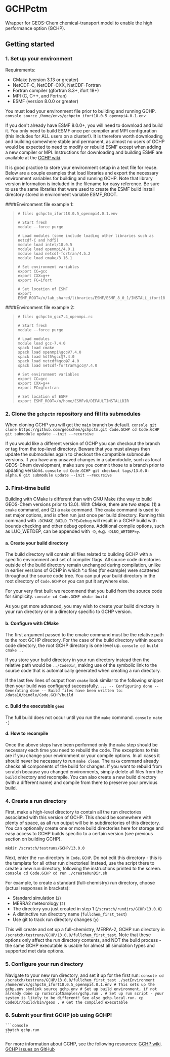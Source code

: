 # GCHPctm
Wrapper for GEOS-Chem chemical-transport model to enable the high performance option (GCHP).

## Getting started

### 1. Set up your environment
Requirements:
- CMake (version 3.13 or greater)
- NetCDF-C, NetCDF-CXX, NetCDF-Fortran
- Fortran compiler (gfortran 8.3+, ifort 18+)
- MPI (C, C++, and Fortran)
- ESMF (version 8.0.0 or greater)

You must load your environment file prior to building and running GCHP.
    ```console
    source /home/envs/gchpctm_ifort18.0.5_openmpi4.0.1.env
    ```

If you don't already have ESMF 8.0.0+, you will need to download and build it. You only need to build ESMF once per compiler and MPI configuration (this includes for ALL users on a cluster!). It is therefore worth downloading and building somewhere stable and permanent, as almost no users of GCHP would be expected to need to modify or rebuild ESMF except when adding a new compiler or MPI. Instructions for downloading and building ESMF are available at the [GCHP wiki](http://wiki.seas.harvard.edu/geos-chem/index.php/GCHP_Hardware_and_Software_Requirements).

It is good practice to store your environment setup in a text file for reuse. Below are a couple examples that load libraries and export the necessary environment variables for building and running GCHP. Note that library version information is included in the filename for easy reference. Be sure to use the same libraries that were used to create the ESMF build install directory stored in environment variable ESMF_ROOT.

####Environment file example 1:
> ```
> # file: gchpctm_ifort18.0.5_openmpi4.0.1.env
> 
> # Start fresh
> module --force purge
>
> # Load modules (some include loading other libraries such as netcdf-C and hdf5)
> module load intel/18.0.5
> module load openmpi/4.0.1
> module load netcdf-fortran/4.5.2
> module load cmake/3.16.1
> 
> # Set environment variables
> export CC=gcc
> export CXX=g++
> export FC=ifort
>
> # Set location of ESMF
> export ESMF_ROOT=/n/lab_shared/libraries/ESMF/ESMF_8_0_1/INSTALL_ifort18_openmpi4
> ```

####Environment file example 2:
> ```
> # file: gchpctm_gcc7.4_openmpi.rc
> 
> # Start fresh
> module --force purge
>
> # Load modules
> module load gcc-7.4.0
> spack load cmake
> spack load openmpi%gcc@7.4.0
> spack load hdf5%gcc@7.4.0
> spack load netcdf%gcc@7.4.0
> spack load netcdf-fortran%gcc@7.4.0
> 
> # Set environment variables
> export CC=gcc
> export CXX=g++
> export FC=gfortran
>
> # Set location of ESMF
> export ESMF_ROOT=/n/home/ESMFv8/DEFAULTINSTALLDIR
> ```


### 2. Clone the `gchpctm` repository and fill its submodules
When cloning GCHP you will get the `main` branch by default.
    ```console
    git clone https://github.com/geoschem/gchpctm.git Code.GCHP
    cd Code.GCHP
    git submodule update --init --recursive
    ```

If you would like a different version of GCHP you can checkout the branch or tag from the top-level directory. Beware that you must always then update the submodules again to checkout the compatible submodule versions. If you have any unsaved changes in a submdodule, such as local GEOS-Chem development, make sure you commit those to a branch prior to updating versions.
    ```console
    cd Code.GCHP
    git checkout tags/13.0.0-alpha.6
    git submodule update --init --recursive
    ```


### 3. First-time build

Building with CMake is different than with GNU Make (the way to build GEOS-Chem versions prior to 13.0). With CMake, there are two steps: (1) a `cmake` command, and (2) a `make` command. The `cmake` command is used to set major options, and is often run just once per build directory. Running this command with `-DCMAKE_BUILD_TYPE=Debug` will result in a GCHP build with bounds checking and other debug options. Additional compile options, such as LUO_WETDEP, can be appended with `-D`, e.g. `-DLUO_WETDEP=y`.

#### a. Create your build directory
The build directory will contain all files related to building GCHP with a specific environment and set of compiler flags. All source code directories outside of the build directory remain unchanged during compilation, unlike in earlier versions of GCHP in which *.o files (for example) were scattered throughout the source code tree. You can put your build directory in the root directory of `Code.GCHP` or you can put it anywhere else.

For your very first built we recommend that you build from the source code for simplicity. 
    ```console
    cd Code.GCHP
    mkdir build
    ```

As you get more advanced, you may wish to create your build directory in your run directory or in a directory specific to GCHP version.
    
#### b. Configure with CMake
  The first argument passed to the cmake command must be the relative path to the root GCHP directory. For the case of the build directory within source code directory, the root GCHP directory is one level up.
    ```console
    cd build
    cmake ..
    ```

If you store your build directory in your run directory instead then the relative path would be `../CodeDir`, making use of the symbolic link to the source code that is automatically generated when creating a run directory.

If the last few lines of output from `cmake` look similar to the following snippet then your build was configured successfully.
    ```
    ...
    -- Configuring done
    -- Generating done
    -- Build files have been written to: /data10/bindle/Code.GCHP/build
    ```

#### c. Build the executable `geos`
The full build does not occur until you run the `make` command.
    ```console
    make -j
    ```

#### d. How to recompile

Once the above steps have been performed only the `make` step should be necessary each time you need to rebuild the code. The exceptions to this are if you change your environment or your compile options. In all cases it should never be necessary to run `make clean`. The `make` command already checks all components of the build for changes. If you want to rebuild from scratch because you changed environments, simply delete all files from the `build` directory and recompile. You can also create a new build directory (with a different name) and compile from there to preserve your previous build.

### 4. Create a run directory

First, make a high-level directory to contain all the run directories associated with this version of GCHP. This should be somewhere with plenty of space, as all run output will be in subdirectories of this directory. You can optionally create one or more build directories here for storage and easy access to GCHP builds specific to a certain version (see previous section on building GCHP).

```
mkdir /scratch/testruns/GCHP/13.0.0
```

Next, enter the `run` directory in `Code.GCHP`. Do not edit this directory - this is the template for all other run directories! Instead, use the script there to create a new run directory, following the instructions printed to the screen.
    ```console
    cd Code.GCHP
    cd run
    ./createRunDir.sh
    ```

For example, to create a standard (full-chemistry) run directory, choose (actual responses in brackets):
 - Standard simulation (`2`)
 - MERRA2 meteorology (`2`)
 - The directory you just created in step 1 (`/scratch/rundirs/GCHP/13.0.0`)
 - A distinctive run directory name (`fullchem_first_test`)
 - Use git to track run directory changes (`y`)
 
This will create and set up a full-chemistry, MERRA-2, GCHP run directory in `/scratch/testruns/GCHP/13.0.0/fullchem_first_test`. Note that these options only affect the run directory contents, and NOT the build process - the same GCHP executable is usable for almost all simulation types and supported met data options.

### 5. Configure your run directory
Navigate to your new run directory, and set it up for the first run:
    ```console
    cd /scratch/testruns/GCHP/13.0.0/fullchem_first_test
    ./setEnvironment /home/envs/gchpctm_ifort18.0.5_openmpi4.0.1.env # This sets up the gchp.env symlink
    source gchp.env # Set up build environment, if not already done
    cp runScriptSamples/gchp.run . # Set up run script - your system is likely to be different! See also gchp.local.run.
    cp CodeDir/build/bin/geos . # Get the compiled executable
    ```

### 6. Submit your first GCHP job using GCHP!
    ```console
    sbatch gchp.run
    ```

For more information about GCHP, see the following resources:
[GCHP wiki](http://wiki.seas.harvard.edu/geos-chem/index.php/GCHP_Main_Page).
[GCHP issues on GitHub](https://github.com/geoschem/gchpctm/issues)

